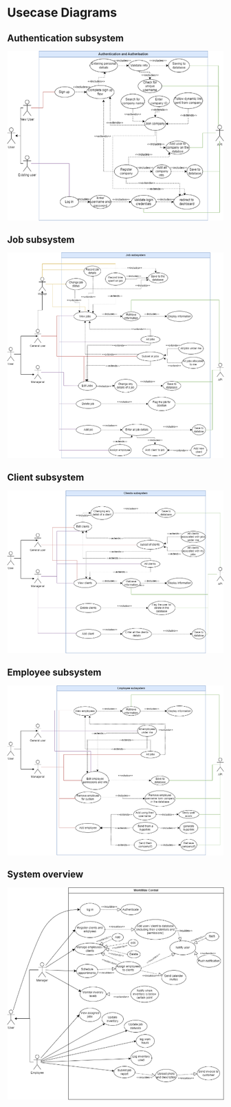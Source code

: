 # Usecase Diagrams

## Authentication subsystem
<img src="../../docs/.vuepress/public/img/usecaseDiagramAuth.png"/>

## Job subsystem
<img src="../../docs/.vuepress/public/img/usecaseDiagramJob.png"/>

## Client subsystem
<img src="../../docs/.vuepress/public/img/usecaseDiagramClient.png"/>

## Employee subsystem
<img src="../../docs/.vuepress/public/img/usecaseDiagramEmployee.png"/>

## System overview
<img src="../../docs/.vuepress/public/img/usecaseDiagramOverview.png"/>